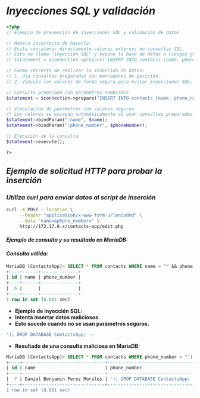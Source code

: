 <!-- Author: Daniel Benjamin Perez Morales -->
<!-- GitHub: https://github.com/DanielBenjaminPerezMoralesDev13 -->
<!-- Gitlab: https://gitlab.com/DanielBenjaminPerezMoralesDev13 -->
<!-- Email: danielperezdev@proton.me -->

# ***Inyecciones SQL y validación***

```php
<?php
// Ejemplo de prevención de inyecciones SQL y validación de datos

// Manera incorrecta de hacerlo:
// Evita concatenar directamente valores externos en consultas SQL.
// Esto se llama "inyección SQL" y expone la base de datos a riesgos graves.
// $statement = $connection->prepare("INSERT INTO contacts (name, phone_number) VALUES ('$name','$phoneNumber')");

// Forma correcta de realizar la inserción de datos:
// 1. Usa consultas preparadas con marcadores de posición.
// 2. Vincula los valores de forma segura para evitar inyecciones SQL.

// Consulta preparada con parámetros nombrados
$statement = $connection->prepare("INSERT INTO contacts (name, phone_number) VALUES (:name, :phone_number)");

// Vinculación de parámetros con valores seguros
// Los valores se escapan automáticamente al usar consultas preparadas
$statement->bindParam(":name", $name);
$statement->bindParam(":phone_number", $phoneNumber);

// Ejecución de la consulta
$statement->execute();

?>
```

## ***Ejemplo de solicitud HTTP para probar la inserción***

### ***Utiliza curl para enviar datos al script de inserción***

```bash
curl -X POST --location \
     --header "application/x-www-form-urlencoded" \
     --data "name=&phone_number=" \
     http://172.17.0.x/contacts-app/edit.php
```

#### ***Ejemplo de consulta y su resultado en MariaDB:***

#### ***Consulta válida:***

```sql
MariaDB [ContactsApp]> SELECT * FROM contacts WHERE name = "" && phone_number = "";
+----+------+--------------+
| id | name | phone_number |
+----+------+--------------+
|  6 |      |              |
+----+------+--------------+
1 row in set (0.001 sec)
```

- **Ejemplo de inyección SQL:**
- **Intenta insertar datos maliciosos.**
- **Esto sucede cuando no se usan parámetros seguros.**

```bash
'); DROP DATABASE ContactsApp; --
```

- **Resultado de una consulta maliciosa en MariaDB:**

```sql
MariaDB [ContactsApp]> SELECT * FROM contacts WHERE phone_number = "'); DROP DATABASE ContactsApp; --";
+----+-------------------------------+-----------------------------------+
| id | name                          | phone_number                      |
+----+-------------------------------+-----------------------------------+
|  7 | Daniel Benjamin Perez Morales | '); DROP DATABASE ContactsApp; -- |
+----+-------------------------------+-----------------------------------+
1 row in set (0.001 sec)
```
